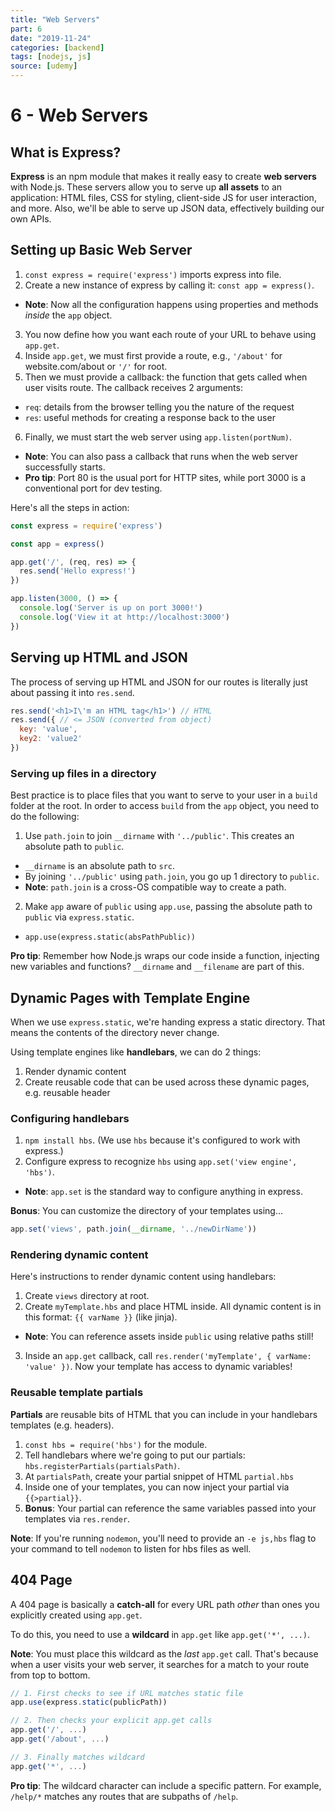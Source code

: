 ```yaml
---
title: "Web Servers"
part: 6
date: "2019-11-24"
categories: [backend]
tags: [nodejs, js]
source: [udemy]
---
```


# 6 - Web Servers

## What is Express?

**Express** is an npm module that makes it really easy to create **web servers** with Node.js. These servers allow you to serve up **all assets** to an application: HTML files, CSS for styling, client-side JS for user interaction, and more. Also, we'll be able to serve up JSON data, effectively building our own APIs.

## Setting up Basic Web Server

1. `const express = require('express')` imports express into file.
2. Create a new instance of express by calling it: `const app = express()`.
  * **Note**: Now all the configuration happens using properties and methods *inside* the `app` object.
3. You now define how you want each route of your URL to behave using `app.get`.
4. Inside `app.get`, we must first provide a route, e.g., `'/about'` for website.com/about or `'/'` for root.
5. Then we must provide a callback: the function that gets called when user visits route. The callback receives 2 arguments:
  * `req`: details from the browser telling you the nature of the request
  * `res`: useful methods for creating a response back to the user
6. Finally, we must start the web server using `app.listen(portNum)`.
  * **Note**: You can also pass a callback that runs when the web server successfully starts.
  * **Pro tip**: Port 80 is the usual port for HTTP sites, while port 3000 is a conventional port for dev testing.

Here's all the steps in action:

```js
const express = require('express')

const app = express()

app.get('/', (req, res) => {
  res.send('Hello express!')
})

app.listen(3000, () => {
  console.log('Server is up on port 3000!')
  console.log('View it at http://localhost:3000')
})
```

## Serving up HTML and JSON

The process of serving up HTML and JSON for our routes is literally just about passing it into `res.send`.

```js
res.send('<h1>I\'m an HTML tag</h1>') // HTML
res.send({ // <= JSON (converted from object)
  key: 'value',
  key2: 'value2'
})
```

### Serving up files in a directory

Best practice is to place files that you want to serve to your user in a `build` folder at the root. In order to access `build` from the `app` object, you need to do the following:

1. Use `path.join` to join `__dirname` with `'../public'`. This creates an absolute path to `public`.
  * `__dirname` is an absolute path to `src`.
  * By joining `'../public'` using `path.join`, you go up 1 directory to `public`.
  * **Note**: `path.join` is a cross-OS compatible way to create a path.
2. Make `app` aware of `public` using `app.use`, passing the absolute path to `public` via `express.static`.
  * `app.use(express.static(absPathPublic))`

**Pro tip**: Remember how Node.js wraps our code inside a function, injecting new variables and functions? `__dirname` and `__filename` are part of this.

## Dynamic Pages with Template Engine

When we use `express.static`, we're handing express a static directory. That means the contents of the directory never change.

Using template engines like **handlebars**, we can do 2 things:
1. Render dynamic content
2. Create reusable code that can be used across these dynamic pages, e.g. reusable header

### Configuring handlebars

1. `npm install hbs`. (We use `hbs` because it's configured to work with express.)
2. Configure express to recognize `hbs` using `app.set('view engine', 'hbs')`.
  * **Note**: `app.set` is the standard way to configure anything in express.

**Bonus**: You can customize the directory of your templates using...

```js
app.set('views', path.join(__dirname, '../newDirName'))
```

### Rendering dynamic content

Here's instructions to render dynamic content using handlebars:

1. Create `views` directory at root.
2. Create `myTemplate.hbs` and place HTML inside. All dynamic content is in this format: `{{ varName }}` (like jinja).
  * **Note**: You can reference assets inside `public` using relative paths still!
3. Inside an `app.get` callback, call `res.render('myTemplate', { varName: 'value' })`. Now your template has access to dynamic variables!

### Reusable template partials

**Partials** are reusable bits of HTML that you can include in your handlebars templates (e.g. headers).

1. `const hbs = require('hbs')` for the module.
2. Tell handlebars where we're going to put our partials: `hbs.registerPartials(partialsPath)`.
3. At `partialsPath`, create your partial snippet of HTML `partial.hbs`
4. Inside one of your templates, you can now inject your partial via `{{>partial}}`.
5. **Bonus**: Your partial can reference the same variables passed into your templates via `res.render`.

**Note**: If you're running `nodemon`, you'll need to provide an `-e js,hbs` flag to your command to tell `nodemon` to listen for hbs files as well.

## 404 Page

A 404 page is basically a **catch-all** for every URL path *other* than ones you explicitly created using `app.get`.

To do this, you need to use a **wildcard** in `app.get` like `app.get('*', ...)`.

**Note**: You must place this wildcard as the *last* `app.get` call. That's because when a user visits your web server, it searches for a match to your route from top to bottom.

```js
// 1. First checks to see if URL matches static file
app.use(express.static(publicPath))

// 2. Then checks your explicit app.get calls
app.get('/', ...)
app.get('/about', ...)

// 3. Finally matches wildcard
app.get('*', ...)
```

**Pro tip**: The wildcard character can include a specific pattern. For example, `/help/*` matches any routes that are subpaths of `/help`.
